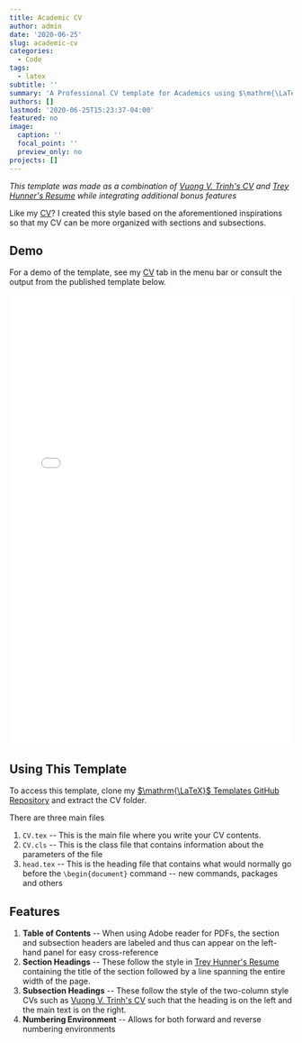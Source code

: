 ```yaml
---
title: Academic CV
author: admin
date: '2020-06-25'
slug: academic-cv
categories:
  - Code
tags:
  - latex
subtitle: ''
summary: 'A Professional CV template for Academics using $\mathrm{\LaTeX}$'
authors: []
lastmod: '2020-06-25T15:23:37-04:00'
featured: no
image:
  caption: ''
  focal_point: ''
  preview_only: no
projects: []
---
```


*This template was made as a combination of [Vuong V. Trinh's CV](https://www.overleaf.com/articles/vuong-v-trinhs-cv/rwjrnbbbtgdy) and [Trey Hunner's Resume](https://github.com/treyhunner/resume) while integrating additional bonus features*

Like my [CV](https://lin-jennifer.github.io/files/CV.pdf)? I created this style based on the aforementioned inspirations so that my CV can be more organized with sections and subsections.

## Demo

For a demo of the template, see my [CV](https://lin-jennifer.github.io/files/CV.pdf) tab in the menu bar or consult the output from the published template below.

<embed src="CV.pdf" width="100%" height="800" frameborder="0" allowfullscreen>

## Using This Template

To access this template, clone my [$\mathrm{\LaTeX}$ Templates GitHub Repository](https://github.com/lin-jennifer/LaTeXTemplates) and extract the CV folder. 

There are three main files

1. `CV.tex` -- This is the main file where you write your CV contents.
2. `CV.cls` -- This is the class file that contains information about the parameters of the file
3. `head.tex` -- This is the heading file that contains what would normally go before the `\begin{document}` command -- new commands, packages and others

## Features

1. **Table of Contents** -- When using Adobe reader for PDFs, the section and subsection headers are labeled and thus can appear on the left-hand panel for easy cross-reference
2. **Section Headings** -- These follow the style in [Trey Hunner's Resume](https://github.com/treyhunner/resume) containing the title of the section followed by a line spanning the entire width of the page.
3. **Subsection Headings** -- These follow the style of the two-column style CVs such as [Vuong V. Trinh's CV](https://www.overleaf.com/articles/vuong-v-trinhs-cv/rwjrnbbbtgdy) such that the heading is on the left and the main text is on the right.
4. **Numbering Environment** -- Allows for both forward and reverse numbering environments


